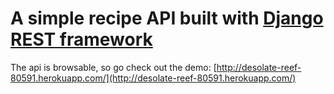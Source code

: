 # A simple recipe API built with [Django REST framework](http://www.django-rest-framework.org/r)

The api is browsable, so go check out the demo: [http://desolate-reef-80591.herokuapp.com/](http://desolate-reef-80591.herokuapp.com/)
